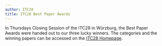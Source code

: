 ```yaml
---
author: ITC28
title: ITC28 Best Paper Awards
---
```



In Thursdays Closing Session of the ITC28 in Würzburg, the Best Paper Awards were handed out to our three lucky winners. The categories and the winning papers can be accessed on the [ITC28 Homepage](https://archive.itc-conference.org/itc28/en/best-paper-awards.html).
